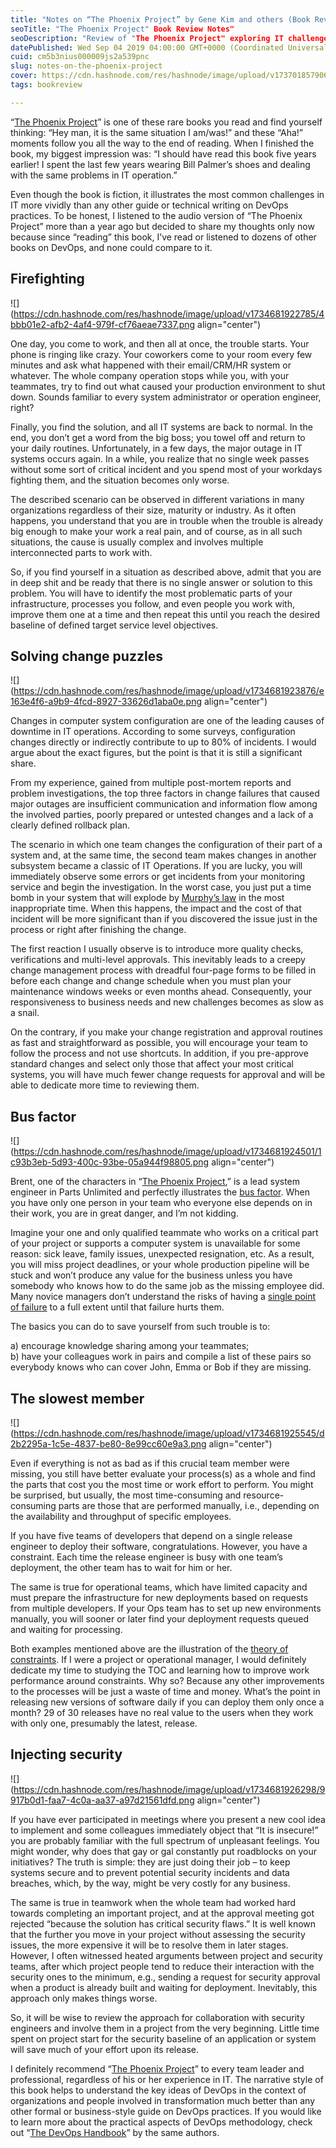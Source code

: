 ```yaml
---
title: "Notes on “The Phoenix Project” by Gene Kim and others (Book Review)"
seoTitle: "The Phoenix Project" Book Review Notes"
seoDescription: "Review of "The Phoenix Project" exploring IT challenges, DevOps insights, and solutions for system administrators and operations engineers"
datePublished: Wed Sep 04 2019 04:00:00 GMT+0000 (Coordinated Universal Time)
cuid: cm5b3nius000009js2a539pnc
slug: notes-on-the-phoenix-project
cover: https://cdn.hashnode.com/res/hashnode/image/upload/v1737018579067/b62c1062-2a5e-4361-bf33-c5457ecb95b2.png
tags: bookreview

---
```


“[The Phoenix Project](https://andrewmatveychuk.com/refer/the-phoenix-project)” is one of these rare books you read and find yourself thinking: “Hey man, it is the same situation I am/was!” and these “Aha!” moments follow you all the way to the end of reading. When I finished the book, my biggest impression was: “I should have read this book five years earlier! I spent the last few years wearing Bill Palmer’s shoes and dealing with the same problems in IT operation.”

Even though the book is fiction, it illustrates the most common challenges in IT more vividly than any other guide or technical writing on DevOps practices. To be honest, I listened to the audio version of “The Phoenix Project” more than a year ago but decided to share my thoughts only now because since “reading” this book, I’ve read or listened to dozens of other books on DevOps, and none could compare to it.

## Firefighting

![](https://cdn.hashnode.com/res/hashnode/image/upload/v1734681922785/4bbb01e2-afb2-4af4-979f-cf76aeae7337.png align="center")

One day, you come to work, and then all at once, the trouble starts. Your phone is ringing like crazy. Your coworkers come to your room every few minutes and ask what happened with their email/CRM/HR system or whatever. The whole company operation stops while you, with your teammates, try to find out what caused your production environment to shut down. Sounds familiar to every system administrator or operation engineer, right?

Finally, you find the solution, and all IT systems are back to normal. In the end, you don’t get a word from the big boss; you towel off and return to your daily routines. Unfortunately, in a few days, the major outage in IT systems occurs again. In a while, you realize that no single week passes without some sort of critical incident and you spend most of your workdays fighting them, and the situation becomes only worse.

The described scenario can be observed in different variations in many organizations regardless of their size, maturity or industry. As it often happens, you understand that you are in trouble when the trouble is already big enough to make your work a real pain, and of course, as in all such situations, the cause is usually complex and involves multiple interconnected parts to work with.

So, if you find yourself in a situation as described above, admit that you are in deep shit and be ready that there is no single answer or solution to this problem. You will have to identify the most problematic parts of your infrastructure, processes you follow, and even people you work with, improve them one at a time and then repeat this until you reach the desired baseline of defined target service level objectives.

## Solving change puzzles

![](https://cdn.hashnode.com/res/hashnode/image/upload/v1734681923876/e163e4f6-a9b9-4fcd-8927-33626d1aba0e.png align="center")

Changes in computer system configuration are one of the leading causes of downtime in IT operations. According to some surveys, configuration changes directly or indirectly contribute to up to 80% of incidents. I would argue about the exact figures, but the point is that it is still a significant share.

From my experience, gained from multiple post-mortem reports and problem investigations, the top three factors in change failures that caused major outages are insufficient communication and information flow among the involved parties, poorly prepared or untested changes and a lack of a clearly defined rollback plan.

The scenario in which one team changes the configuration of their part of a system and, at the same time, the second team makes changes in another subsystem became a classic of IT Operations. If you are lucky, you will immediately observe some errors or get incidents from your monitoring service and begin the investigation. In the worst case, you just put a time bomb in your system that will explode by [Murphy’s law](https://en.wikipedia.org/wiki/Murphy%27s_law) in the most inappropriate time. When this happens, the impact and the cost of that incident will be more significant than if you discovered the issue just in the process or right after finishing the change.

The first reaction I usually observe is to introduce more quality checks, verifications and multi-level approvals. This inevitably leads to a creepy change management process with dreadful four-page forms to be filled in before each change and change schedule when you must plan your maintenance windows weeks or even months ahead. Consequently, your responsiveness to business needs and new challenges becomes as slow as a snail.

On the contrary, if you make your change registration and approval routines as fast and straightforward as possible, you will encourage your team to follow the process and not use shortcuts. In addition, if you pre-approve standard changes and select only those that affect your most critical systems, you will have much fewer change requests for approval and will be able to dedicate more time to reviewing them.

## Bus factor

![](https://cdn.hashnode.com/res/hashnode/image/upload/v1734681924501/1c93b3eb-5d93-400c-93be-05a944f98805.png align="center")

Brent, one of the characters in “[The Phoenix Project](https://andrewmatveychuk.com/refer/the-phoenix-project),” is a lead system engineer in Parts Unlimited and perfectly illustrates the [bus factor](https://en.wikipedia.org/wiki/Bus_factor). When you have only one person in your team who everyone else depends on in their work, you are in great danger, and I’m not kidding.

Imagine your one and only qualified teammate who works on a critical part of your project or supports a computer system is unavailable for some reason: sick leave, family issues, unexpected resignation, etc. As a result, you will miss project deadlines, or your whole production pipeline will be stuck and won’t produce any value for the business unless you have somebody who knows how to do the same job as the missing employee did. Many novice managers don’t understand the risks of having a [single point of failure](https://en.wikipedia.org/wiki/Single_point_of_failure) to a full extent until that failure hurts them.

The basics you can do to save yourself from such trouble is to:

a) encourage knowledge sharing among your teammates;  
b) have your colleagues work in pairs and compile a list of these pairs so everybody knows who can cover John, Emma or Bob if they are missing.

## The slowest member

![](https://cdn.hashnode.com/res/hashnode/image/upload/v1734681925545/d2b2295a-1c5e-4837-be80-8e99cc60e9a3.png align="center")

Even if everything is not as bad as if this crucial team member were missing, you still have better evaluate your process(s) as a whole and find the parts that cost you the most time or work effort to perform. You might be surprised, but usually, the most time-consuming and resource-consuming parts are those that are performed manually, i.e., depending on the availability and throughput of specific employees.

If you have five teams of developers that depend on a single release engineer to deploy their software, congratulations. However, you have a constraint. Each time the release engineer is busy with one team’s deployment, the other team has to wait for him or her.

The same is true for operational teams, which have limited capacity and must prepare the infrastructure for new deployments based on requests from multiple developers. If your Ops team has to set up new environments manually, you will sooner or later find your deployment requests queued and waiting for processing.

Both examples mentioned above are the illustration of the [theory of constraints](https://en.wikipedia.org/wiki/Theory_of_constraints). If I were a project or operational manager, I would definitely dedicate my time to studying the TOC and learning how to improve work performance around constraints. Why so? Because any other improvements to the processes will be just a waste of time and money. What’s the point in releasing new versions of software daily if you can deploy them only once a month? 29 of 30 releases have no real value to the users when they work with only one, presumably the latest, release.

## Injecting security

![](https://cdn.hashnode.com/res/hashnode/image/upload/v1734681926298/9917b0d1-faa7-4c0a-aa37-a97d21561dfd.png align="center")

If you have ever participated in meetings where you present a new cool idea to implement and some colleagues immediately object that “It is insecure!” you are probably familiar with the full spectrum of unpleasant feelings. You might wonder, why does that gay or gal constantly put roadblocks on your initiatives? The truth is simple: they are just doing their job – to keep systems secure and to prevent potential security incidents and data breaches, which, by the way, might be very costly for any business.

The same is true in teamwork when the whole team had worked hard towards completing an important project, and at the approval meeting got rejected “because the solution has critical security flaws.” It is well known that the further you move in your project without assessing the security issues, the more expensive it will be to resolve them in later stages. However, I often witnessed heated arguments between project and security teams, after which project people tend to reduce their interaction with the security ones to the minimum, e.g., sending a request for security approval when a product is already built and waiting for deployment. Inevitably, this approach only makes things worse.

So, it will be wise to review the approach for collaboration with security engineers and involve them in a project from the very beginning. Little time spent on project start for the security baseline of an application or system will save much of your effort upon its release.

I definitely recommend “[The Phoenix Project](https://andrewmatveychuk.com/refer/the-phoenix-project)” to every team leader and professional, regardless of his or her experience in IT. The narrative style of this book helps to understand the key ideas of DevOps in the context of organizations and people involved in transformation much better than any other formal or business-style guide on DevOps practices. If you would like to learn more about the practical aspects of DevOps methodology, check out “[The DevOps Handbook](https://andrewmatveychuk.com/refer/the-devops-handbook)” by the same authors.